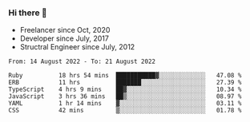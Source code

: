 ### Hi there 👋

- Freelancer since Oct, 2020
- Developer since July, 2017
- Structral Engineer since July, 2012

<!--START_SECTION:waka-->

```text
From: 14 August 2022 - To: 21 August 2022

Ruby          18 hrs 54 mins  ███████████▓░░░░░░░░░░░░░   47.08 %
ERB           11 hrs          ███████░░░░░░░░░░░░░░░░░░   27.39 %
TypeScript    4 hrs 9 mins    ██▓░░░░░░░░░░░░░░░░░░░░░░   10.34 %
JavaScript    3 hrs 36 mins   ██▒░░░░░░░░░░░░░░░░░░░░░░   08.97 %
YAML          1 hr 14 mins    ▓░░░░░░░░░░░░░░░░░░░░░░░░   03.11 %
CSS           42 mins         ▒░░░░░░░░░░░░░░░░░░░░░░░░   01.78 %
```

<!--END_SECTION:waka-->
